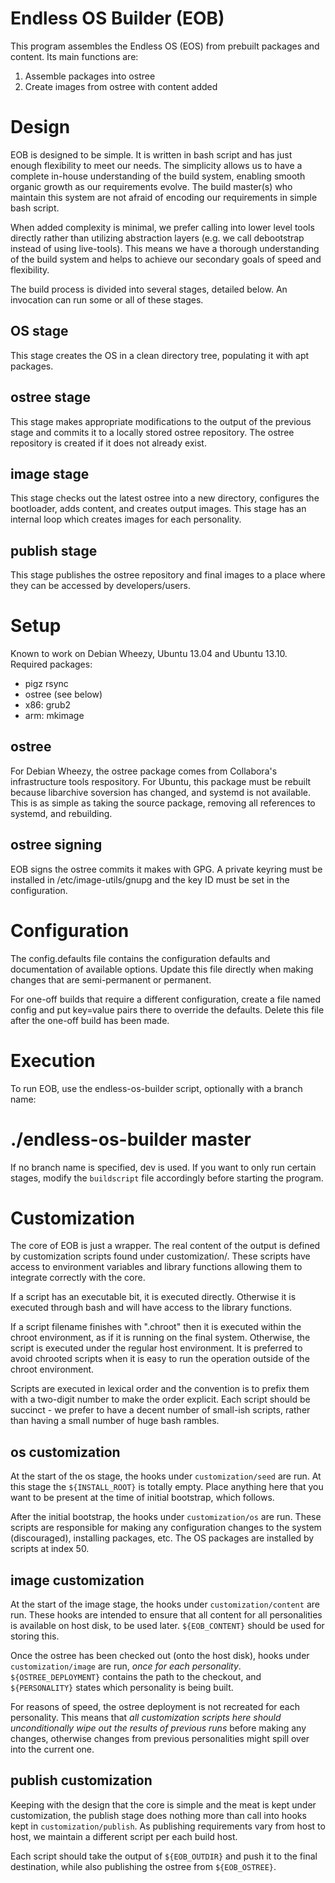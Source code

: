 Endless OS Builder (EOB)
========================

This program assembles the Endless OS (EOS) from prebuilt packages
and content. Its main functions are:
 1. Assemble packages into ostree
 2. Create images from ostree with content added

Design
======

EOB is designed to be simple. It is written in bash script and has just
enough flexibility to meet our needs. The simplicity allows us to have a
complete in-house understanding of the build system, enabling smooth
organic growth as our requirements evolve. The build master(s) who maintain
this system are not afraid of encoding our requirements in simple bash script.

When added complexity is minimal, we prefer calling into lower level tools
directly rather than utilizing abstraction layers (e.g. we call debootstrap
instead of using live-tools). This means we have a thorough understanding of
the build system and helps to achieve our secondary goals of speed and
flexibility.

The build process is divided into several stages, detailed below. An
invocation can run some or all of these stages.

OS stage
--------

This stage creates the OS in a clean directory tree, populating it with
apt packages.

ostree stage
------------

This stage makes appropriate modifications to the output of the previous
stage and commits it to a locally stored ostree repository. The ostree
repository is created if it does not already exist.

image stage
-----------

This stage checks out the latest ostree into a new directory, configures
the bootloader, adds content, and creates output images.
This stage has an internal loop which creates images for each personality.

publish stage
-------------

This stage publishes the ostree repository and final images to a place
where they can be accessed by developers/users.

Setup
=====

Known to work on Debian Wheezy, Ubuntu 13.04 and Ubuntu 13.10.
Required packages:
 * pigz rsync
 * ostree (see below)
 * x86: grub2
 * arm: mkimage

ostree
------

For Debian Wheezy, the ostree package comes from Collabora's infrastructure
tools respository. For Ubuntu, this package must be rebuilt because libarchive
soversion has changed, and systemd is not available. This is as simple as
taking the source package, removing all references to systemd, and rebuilding.

ostree signing
--------------

EOB signs the ostree commits it makes with GPG. A private keyring must be
installed in /etc/image-utils/gnupg and the key ID must be set in the
configuration.

Configuration
=============

The config.defaults file contains the configuration defaults and documentation
of available options. Update this file directly when making changes that are
semi-permanent or permanent.

For one-off builds that require a different configuration, create a file named
config and put key=value pairs there to override the defaults. Delete this
file after the one-off build has been made.

Execution
=========

To run EOB, use the endless-os-builder script, optionally with a branch name:
 # ./endless-os-builder master

If no branch name is specified, dev is used.
If you want to only run certain stages, modify the `buildscript` file
accordingly before starting the program.

Customization
=============

The core of EOB is just a wrapper. The real content of the output is defined
by customization scripts found under customization/. These scripts have
access to environment variables and library functions allowing them to
integrate correctly with the core.

If a script has an executable bit, it is executed directly. Otherwise it
is executed through bash and will have access to the library functions.

If a script filename finishes with ".chroot" then it is executed within
the chroot environment, as if it is running on the final system. Otherwise,
the script is executed under the regular host environment. It is preferred
to avoid chrooted scripts when it is easy to run the operation outside of
the chroot environment.

Scripts are executed in lexical order and the convention is to prefix them
with a two-digit number to make the order explicit. Each script should be
succinct - we prefer to have a decent number of small-ish scripts, rather
than having a small number of huge bash rambles.

os customization
----------------

At the start of the os stage, the hooks under `customization/seed` are run.
At this stage the `${INSTALL_ROOT}` is totally empty. Place anything here
that you want to be present at the time of initial bootstrap, which follows.

After the initial bootstrap, the hooks under `customization/os` are run.
These scripts are responsible for making any configuration changes to the
system (discouraged), installing packages, etc. The OS packages are installed
by scripts at index 50.

image customization
-------------------

At the start of the image stage, the hooks under `customization/content`
are run. These hooks are intended to ensure that all content for all
personalities is available on host disk, to be used later. `${EOB_CONTENT}`
should be used for storing this.

Once the ostree has been checked out (onto the host disk), hooks under
`customization/image` are run, *once for each personality*.
`${OSTREE_DEPLOYMENT}` contains the path to the checkout, and
`${PERSONALITY}` states which personality is being built.

For reasons of speed, the ostree deployment is not recreated for each
personality. This means that *all customization scripts here should
unconditionally wipe out the results of previous runs* before making any
changes, otherwise changes from previous personalities might spill over
into the current one.

publish customization
---------------------

Keeping with the design that the core is simple and the meat is kept
under customization, the publish stage does nothing more than call
into hooks kept in `customization/publish`. As publishing requirements
vary from host to host, we maintain a different script per each build host.

Each script should take the output of `${EOB_OUTDIR}` and push it to the
final destination, while also publishing the ostree from `${EOB_OSTREE}`.

